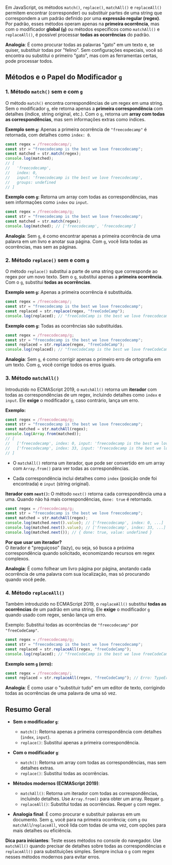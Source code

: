 Em JavaScript, os métodos `match()`, `replace()`, `matchAll()` e `replaceAll()` permitem encontrar (corresponder) ou substituir partes de uma string que correspondem a um padrão definido por uma **expressão regular (regex)**. Por padrão, esses métodos operam apenas na **primeira ocorrência**, mas com o modificador **global (`g`)** ou métodos específicos como `matchAll()` e `replaceAll()`, é possível processar **todas as ocorrências** do padrão.

**Analogia**: É como procurar todas as palavras "gato" em um texto e, se quiser, substituir todas por "felino". Sem configurações especiais, você só encontra ou substitui o primeiro "gato", mas com as ferramentas certas, pode processar todos.

## Métodos e o Papel do Modificador `g`

### 1. **Método `match()` sem e com `g`**

O método `match()` encontra correspondências de um regex em uma string. Sem o modificador `g`, ele retorna apenas a **primeira correspondência** com detalhes (índice, string original, etc.). Com o `g`, retorna um **array com todas as correspondências**, mas sem informações extras como índices.

**Exemplo sem `g`:** Apenas a primeira ocorrência de `"freecodecamp"` é retornada, com detalhes como `index: 0`.
```javascript
const regex = /freecodecamp/;
const str = "freecodecamp is the best we love freecodecamp";
const matched = str.match(regex);
console.log(matched);
// [
//   'freecodecamp',
//   index: 0,
//   input: 'freecodecamp is the best we love freecodecamp',
//   groups: undefined
// ]
```

**Exemplo com `g`:** Retorna um array com todas as correspondências, mas sem informações como `index` ou `input`.
```javascript
const regex = /freecodecamp/g;
const str = "freecodecamp is the best we love freecodecamp";
const matched = str.match(regex);
console.log(matched); // ['freecodecamp', 'freecodecamp']
```

**Analogia**: Sem `g`, é como encontrar apenas a primeira ocorrência de uma palavra em um livro e anotar sua página. Com `g`, você lista todas as ocorrências, mas sem as páginas.

### 2. **Método `replace()` sem e com `g`**

O método `replace()` substitui a parte de uma string que corresponde ao regex por um novo texto. Sem o `g`, substitui apenas a **primeira ocorrência**. Com o `g`, substitui **todas as ocorrências**.

**Exemplo sem `g`:** Apenas a primeira ocorrência é substituída.
```javascript
const regex = /freecodecamp/;
const str = "freecodecamp is the best we love freecodecamp";
const replaced = str.replace(regex, "freeCodeCamp");
console.log(replaced); // "freeCodeCamp is the best we love freecodecamp"
```

**Exemplo com `g`:** Todas as ocorrências são substituídas.
```javascript
const regex = /freecodecamp/g;
const str = "freecodecamp is the best we love freecodecamp";
const replaced = str.replace(regex, "freeCodeCamp");
console.log(replaced); // "freeCodeCamp is the best we love freeCodeCamp"
```

**Analogia**: Sem `g`, é como corrigir apenas o primeiro erro de ortografia em um texto. Com `g`, você corrige todos os erros iguais.

### 3. **Método `matchAll()`**

Introduzido no ECMAScript 2019, o `matchAll()` retorna um **iterador** com todas as correspondências de um regex, incluindo detalhes como `index` e `input`. Ele **exige** o modificador `g`, caso contrário, lança um erro.

**Exemplo:**
```javascript
const regex = /freecodecamp/g;
const str = "freecodecamp is the best we love freecodecamp";
const matched = str.matchAll(regex);
console.log(Array.from(matched));
// [
//   ['freecodecamp', index: 0, input: 'freecodecamp is the best we love freecodecamp', groups: undefined],
//   ['freecodecamp', index: 33, input: 'freecodecamp is the best we love freecodecamp', groups: undefined]
// ]
```

- O `matchAll()` retorna um iterador, que pode ser convertido em um array com `Array.from()` para ver todas as correspondências.

- Cada correspondência inclui detalhes como `index` (posição onde foi encontrada) e `input` (string original).

**Iterador com `next()`:** O método `next()` retorna cada correspondência uma a uma. Quando não há mais correspondências, `done: true` é retornado.
```javascript
const regex = /freecodecamp/g; 
const str = "freecodecamp is the best we love freecodecamp";
const matched = str.matchAll(regex);
console.log(matched.next().value); // ['freecodecamp', index: 0, ...]
console.log(matched.next().value); // ['freecodecamp', index: 33, ...]
console.log(matched.next()); // { done: true, value: undefined }
```

**Por que usar um iterador?**  
O iterador é "preguiçoso" (lazy), ou seja, só busca a próxima correspondência quando solicitado, economizando recursos em regex complexos.

**Analogia**: É como folhear um livro página por página, anotando cada ocorrência de uma palavra com sua localização, mas só procurando quando você pede.

### 4. **Método `replaceAll()`**

Também introduzido no ECMAScript 2019, o `replaceAll()` substitui **todas as ocorrências** de um padrão em uma string. Ele **exige** o modificador `g` quando usado com regex, senão lança um erro.

Exemplo: Substitui todas as ocorrências de `"freecodecamp"` por `"freeCodeCamp"`.
```javascript
const regex = /freecodecamp/g;
const str = "freecodecamp is the best we love freecodecamp";
const replaced = str.replaceAll(regex, "freeCodeCamp");
console.log(replaced); // "freeCodeCamp is the best we love freeCodeCamp"
```

**Exemplo sem `g` (erro):**
```javascript
const regex = /freecodecamp/;
const replaced = str.replaceAll(regex, "freeCodeCamp"); // Erro: TypeError
```

**Analogia**: É como usar o "substituir tudo" em um editor de texto, corrigindo todas as ocorrências de uma palavra de uma só vez.

## Resumo Geral

- **Sem o modificador `g`**:
  - `match()`: Retorna apenas a primeira correspondência com detalhes (`index`, `input`).
  - `replace()`: Substitui apenas a primeira correspondência.
    
- **Com o modificador `g`**:
  - `match()`: Retorna um array com todas as correspondências, mas sem detalhes extras.
  - `replace()`: Substitui todas as ocorrências.
    
- **Métodos modernos (ECMAScript 2019)**:
  - `matchAll()`: Retorna um iterador com todas as correspondências, incluindo detalhes. Use `Array.from()` para obter um array. Requer `g`.
  - `replaceAll()`: Substitui todas as ocorrências. Requer `g` com regex.
    
- **Analogia final**: É como procurar e substituir palavras em um documento. Sem `g`, você para na primeira ocorrência; com `g` ou `matchAll`/`replaceAll`, você lida com todas de uma vez, com opções para mais detalhes ou eficiência.

**Dica para iniciantes**: Teste esses métodos no console do navegador. Use `matchAll()` quando precisar de detalhes sobre todas as correspondências e `replaceAll()` para substituições simples. Sempre inclua o `g` com regex nesses métodos modernos para evitar erros.